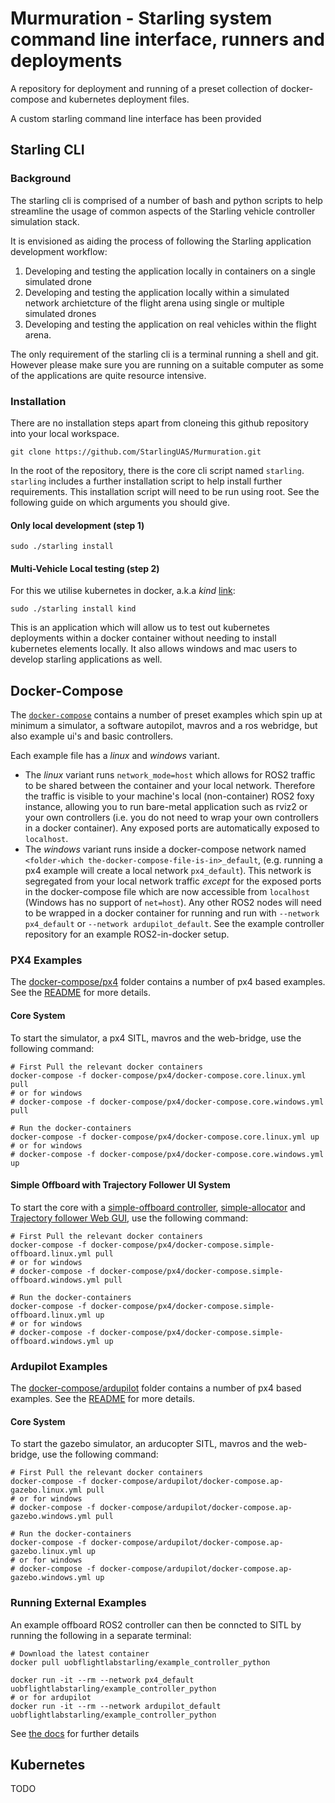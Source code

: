# Murmuration - Starling system command line interface, runners and deployments

A repository for deployment and running of a preset collection of docker-compose and kubernetes deployment files.

A custom starling command line interface has been provided


## Starling CLI

### Background
The starling cli is comprised of a number of bash and python scripts to help streamline the usage of common aspects of the Starling vehicle controller simulation stack.

It is envisioned as aiding the process of following the Starling application development workflow:

1. Developing and testing the application locally in containers on a single simulated drone
2. Developing and testing the application locally within a simulated network archietcture of the flight arena using single or multiple simulated drones
3. Developing and testing the application on real vehicles within the flight arena.

The only requirement of the starling cli is a terminal running a shell and git. However please make sure you are running on a suitable computer as some of the applications are quite resource intensive.

### Installation

There are no installation steps apart from cloneing this github repository into your local workspace.
```console
git clone https://github.com/StarlingUAS/Murmuration.git
```

In the root of the repository, there is the core cli script named `starling`. `starling` includes a further installation script to help install further requirements. This installation script will need to be run using root. See the following guide on which arguments you should give.

#### Only local development (step 1)
```console
sudo ./starling install
```

#### Multi-Vehicle Local testing (step 2)

For this we utilise kubernetes in docker, a.k.a *kind* [link](https://kind.sigs.k8s.io/docs/user/quick-start/):
```console
sudo ./starling install kind
```

This is an application which will allow us to test out kubernetes deployments within a docker container without needing to install kubernetes elements locally. It also allows windows and mac users to develop starling applications as well.




## Docker-Compose

The [`docker-compose`](docker-compose) contains a number of preset examples which spin up at minimum a simulator, a software autopilot, mavros and a ros webridge, but also example ui's and basic controllers.

Each example file has a *linux* and *windows* variant.
- The *linux* variant runs `network_mode=host` which allows for ROS2 traffic to be shared between the container and your local network. Therefore the traffic is visible to your machine's local (non-container) ROS2 foxy instance, allowing you to run bare-metal application such as rviz2 or your own controllers (i.e. you do not need to wrap your own controllers in a docker container). Any exposed ports are automatically exposed to `localhost`.
- The *windows* variant runs inside a docker-compose network named `<folder-which the-docker-compose-file-is-in>_default`, (e.g. running a px4 example will create a local network `px4_default`). This network is segregated from your local network traffic *except* for the exposed ports in the docker-compose file which are now accessible from `localhost` (Windows has no support of `net=host`). Any other ROS2 nodes will need to be wrapped in a docker container for running and run with `--network px4_default` or `--network ardupilot_default`. See the example controller repository for an example ROS2-in-docker setup.

### PX4 Examples

The [docker-compose/px4](docker-compose/px4) folder contains a number of px4 based examples. See the [README](docker-compose/px4/README.md) for more details.

#### Core System
To start the simulator, a px4 SITL, mavros and the web-bridge, use the following command:
```
# First Pull the relevant docker containers
docker-compose -f docker-compose/px4/docker-compose.core.linux.yml pull
# or for windows
# docker-compose -f docker-compose/px4/docker-compose.core.windows.yml pull

# Run the docker-containers
docker-compose -f docker-compose/px4/docker-compose.core.linux.yml up
# or for windows
# docker-compose -f docker-compose/px4/docker-compose.core.windows.yml up
```

#### Simple Offboard with Trajectory Follower UI System
To start the core with a [simple-offboard controller](https://github.com/StarlingUAS/starling_simple_offboard), [simple-allocator](https://github.com/StarlingUAS/starling_allocator) and [Trajectory follower Web GUI](https://github.com/StarlingUAS/starling_ui_dashly), use the following command:

```
# First Pull the relevant docker containers
docker-compose -f docker-compose/px4/docker-compose.simple-offboard.linux.yml pull
# or for windows
# docker-compose -f docker-compose/px4/docker-compose.simple-offboard.windows.yml pull

# Run the docker-containers
docker-compose -f docker-compose/px4/docker-compose.simple-offboard.linux.yml up
# or for windows
# docker-compose -f docker-compose/px4/docker-compose.simple-offboard.windows.yml up
```

### Ardupilot Examples

The [docker-compose/ardupilot](docker-compose/ardupilot) folder contains a number of px4 based examples. See the [README](docker-compose/ardupilot/README.md) for more details.

#### Core System
To start the gazebo simulator, an arducopter SITL, mavros and the web-bridge, use the following command:
```
# First Pull the relevant docker containers
docker-compose -f docker-compose/ardupilot/docker-compose.ap-gazebo.linux.yml pull
# or for windows
# docker-compose -f docker-compose/ardupilot/docker-compose.ap-gazebo.windows.yml pull

# Run the docker-containers
docker-compose -f docker-compose/ardupilot/docker-compose.ap-gazebo.linux.yml up
# or for windows
# docker-compose -f docker-compose/ardupilot/docker-compose.ap-gazebo.windows.yml up
```

### Running External Examples
An example offboard ROS2 controller can then be conncted to SITL by running the following in a separate terminal:

```
# Download the latest container
docker pull uobflightlabstarling/example_controller_python

docker run -it --rm --network px4_default uobflightlabstarling/example_controller_python
# or for ardupilot
docker run -it --rm --network ardupilot_default uobflightlabstarling/example_controller_python
```

See [the docs](https://docs.starlinguas.dev/guide/single-drone-local-machine/#2-running-example-ros2-offboard-controller-node) for further details
## Kubernetes

TODO
